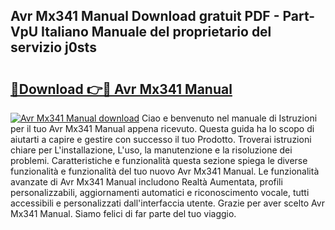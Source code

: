## Avr Mx341 Manual Download gratuit PDF - Part-VpU Italiano Manuale del proprietario del servizio j0sts

# <h2><a href="http://dfd820f.blite.top/?on=Avr+Mx341+Manual">🔗Download 👉🔴 Avr Mx341 Manual</a></h2>

[![Avr Mx341 Manual download](https://i.imgur.com/lujVjoI.png)](http://dfd820f.blite.top/?on=Avr+Mx341+Manual)
Ciao e benvenuto nel manuale di Istruzioni per il tuo Avr Mx341 Manual appena ricevuto. Questa guida ha lo scopo di aiutarti a capire e gestire con successo il tuo Prodotto. Troverai istruzioni chiare per L'installazione, L'uso, la manutenzione e la risoluzione dei problemi. Caratteristiche e funzionalità questa sezione spiega le diverse funzionalità e funzionalità del tuo nuovo Avr Mx341 Manual. Le funzionalità avanzate di Avr Mx341 Manual includono Realtà Aumentata, profili personalizzabili, aggiornamenti automatici e riconoscimento vocale, tutti accessibili e personalizzati dall'interfaccia utente. Grazie per aver scelto Avr Mx341 Manual. Siamo felici di far parte del tuo viaggio.
